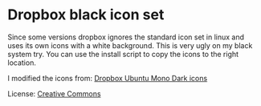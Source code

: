 # Dropbox black icon set

Since some versions dropbox ignores the standard icon set in linux and uses its own icons with a white background. This is very ugly on my black system try.
You can use the install script to copy the icons to the right location.

I modified the icons from: [Dropbox Ubuntu Mono Dark icons](http://gnome-look.org/content/show.php/Dropbox+Ubuntu+Mono+Dark+icons?content=124426)

License: [Creative Commons](http://creativecommons.org/licenses/by-sa/3.0/)

